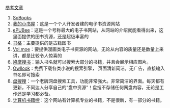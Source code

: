 [参考文章](https://www.zhihu.com/question/21202757/answer/646131444)

1. [SoBooks](https://sobooks.cc/)
2. [我的小书屋](http://mebook.cc/)：这是一个个人开发者建的电子书资源网站
3. [ePUBee](http://cn.epubee.com/books/?s=&action=)：这是一个号称最大的电子书网站，从网站的介绍就能看得出来，这里面提供的图书资源，还是超级丰富的
4. [书格](https://www.shuge.org/)：主要提供的是古籍图书
5. [Vol.moe](http://vol.moe/)：要提供漫画类电子书资源的网站，无论从内容的质量还是数量上来讲，都是比较令人惊喜的
6. [鸠摩搜书](https://www.jiumodiary.com/)：输入书名就可以搜索大部分的书籍，并且会展示相应图片。
7. [Owllook](https://www.owllook.net/)：免费下载各类小说的搜索引擎， 页面清新简洁，无广告，直接输入书名即可搜索
8. [盘搜搜](http://www.pansoso.com/)：一个老牌网盘搜索工具，功能非常强大。非常简洁的界面。每天都有更新，不同达人分享自己的“盘中资源”！盘搜不存储任何网盘内容，无论是工作还是学习都必备。
9. [计算机书籍控](http://bestcbooks.com/)：这个网站有计算机专业的书籍，不是很新，有一部分的书籍。

